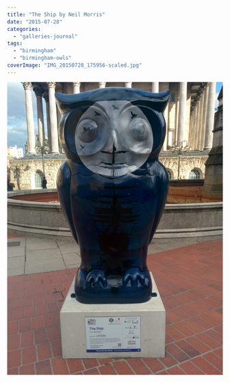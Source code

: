 ```yaml
---
title: "The Ship by Neil Morris"
date: "2015-07-28"
categories: 
  - "galleries-journal"
tags: 
  - "birmingham"
  - "birmingham-owls"
coverImage: "IMG_20150728_175956-scaled.jpg"
---
```


[![](images/IMG_20150728_175956-scaled.jpg)](https://davidpeach.co.uk/wp-content/uploads/2023/05/IMG_20150728_175956-scaled.jpg)
